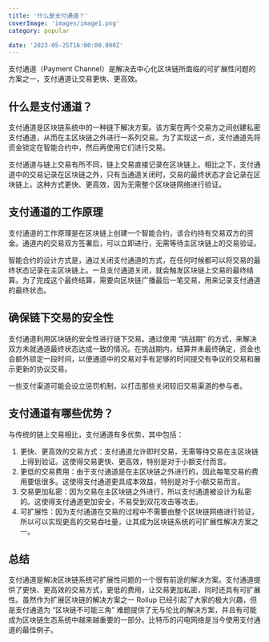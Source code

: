 ```yaml
---
title: '什么是支付通道？'
coverImage: 'images/image1.png'
category: popular

date: '2023-05-25T16:00:00.000Z'
---
```



支付通道（Payment Channel）是解决去中心化区块链所面临的可扩展性问题的方案之一，支付通道让交易更快、更高效。

## 什么是支付通道？

支付通道是区块链系统中的一种链下解决方案。该方案在两个交易方之间创建私密支付通道，从而在主区块链之外进行一系列交易。为了实现这一点，支付通道先将资金锁定在智能合约中，然后再使用它们进行交易。

支付通道与链上交易有所不同，链上交易直接记录在区块链上。相比之下，支付通道中的交易记录在区块链之外，只有当通道关闭时，交易的最终状态才会记录在区块链上。这种方式更快、更高效，因为无需整个区块链网络进行验证。

## 支付通道的工作原理

支付通道的工作原理是在区块链上创建一个智能合约，该合约持有交易双方的资金。通道内的交易双方签署后，可以立即进行，无需等待主区块链上的交易验证。

智能合约的设计方式是，通过关闭支付通道的方式，在任何时候都可以将交易的最终状态记录在主区块链上。一旦支付通道关闭，就会触发区块链上交易的最终结算。为了完成这个最终结算，需要向区块链广播最后一笔交易，用来记录支付通道的最终状态。

## 确保链下交易的安全性

支付通道利用区块链的安全性进行链下交易。通过使用 “挑战期” 的方式，来解决双方未就通道最终状态达成一致的情况。在挑战期内，结算并未最终确定，资金也会额外锁定一段时间，以便通道中的交易对手有足够的时间提交有争议的交易和展示更新的协议交易。

一些支付渠道可能会设立惩罚机制，以打击那些关闭较旧交易渠道的参与者。

## 支付通道有哪些优势？

与传统的链上交易相比，支付通道有多优势，其中包括：

1. 更快、更高效的交易方式：支付通道允许即时交易，无需等待交易在主区块链上得到验证。这使得交易更快、更高效，特别是对于小额支付而言。
2. 更低的交易费用：由于支付通道是在主区块链之外进行的，因此每笔交易的费用要低很多。这使得支付通道更具成本效益，特别是对于小额交易而言。
3. 交易更加私密：因为交易在主区块链之外进行，所以支付通道被设计为私密的。这使得支付通道更加安全，不易受到双花攻击等攻击。
4. 可扩展性：因为支付通道在交易的过程中不需要由整个区块链网络进行验证，所以可以实现更高的交易吞吐量，让其成为区块链系统的可扩展性解决方案之一。

## 总结

支付通道是解决区块链系统可扩展性问题的一个很有前途的解决方案。支付通道提供了更快、更高效的交易方式，更低的费用，让交易更加私密，同时还具有可扩展性。虽然作为扩展区块链的解决方案之一 Rollup 已经引起了大家的极大兴趣，但是支付通道为 “区块链不可能三角” 难题提供了无与伦比的解决方案，并且有可能成为区块链生态系统中越来越重要的一部分。比特币的闪电网络是当今使用支付通道的最佳例子。

